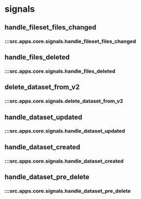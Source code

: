 # signals

## handle_fileset_files_changed

### :::src.apps.core.signals.handle_fileset_files_changed

## handle_files_deleted

### :::src.apps.core.signals.handle_files_deleted

## delete_dataset_from_v2

### :::src.apps.core.signals.delete_dataset_from_v2

## handle_dataset_updated

### :::src.apps.core.signals.handle_dataset_updated

## handle_dataset_created

### :::src.apps.core.signals.handle_dataset_created

## handle_dataset_pre_delete

### :::src.apps.core.signals.handle_dataset_pre_delete

